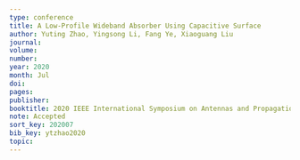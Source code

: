 ```yaml
---
type: conference
title: A Low-Profile Wideband Absorber Using Capacitive Surface
author: Yuting Zhao, Yingsong Li, Fang Ye, Xiaoguang Liu
journal:
volume:
number:
year: 2020
month: Jul
doi: 
pages:
publisher:
booktitle: 2020 IEEE International Symposium on Antennas and Propagation and USNC-URSI Radio Science Meeting
note: Accepted
sort_key: 202007
bib_key: ytzhao2020
topic:
---
```

